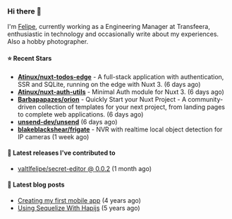 ### Hi there 👋

I'm [Felipe](https://felipevm.com), currently working as a Engineering Manager at Transfeera, enthusiastic in technology and occasionally write about my experiences. Also a hobby photographer.

#### ⭐ Recent Stars
- **[Atinux/nuxt-todos-edge](https://github.com/Atinux/nuxt-todos-edge)** - A full-stack application with authentication, SSR and SQLite, running on the edge with Nuxt 3. (6 days ago)
- **[Atinux/nuxt-auth-utils](https://github.com/Atinux/nuxt-auth-utils)** - Minimal Auth module for Nuxt 3. (6 days ago)
- **[Barbapapazes/orion](https://github.com/Barbapapazes/orion)** - Quickly Start your Nuxt Project - A community-driven collection of templates for your next project, from landing pages to complete web applications. (6 days ago)
- **[unsend-dev/unsend](https://github.com/unsend-dev/unsend)** (6 days ago)
- **[blakeblackshear/frigate](https://github.com/blakeblackshear/frigate)** - NVR with realtime local object detection for IP cameras (1 week ago)

#### 🚀 Latest releases I've contributed to


- [valtlfelipe/secret-editor @ 0.0.2](https://github.com/valtlfelipe/secret-editor/releases/tag/0.0.2) (1 month ago)

#### 📄 Latest blog posts
- [Creating my first mobile app](https://felipevm.com/posts/creating-my-first-mobile-app/) (4 years ago)
- [Using Sequelize With Hapijs](https://felipevm.com/posts/using-sequelize-with-hapijs/) (5 years ago)

